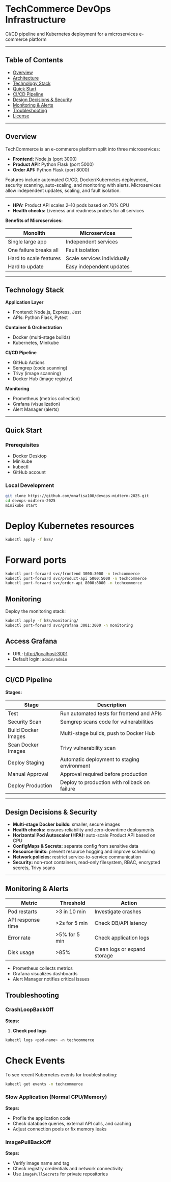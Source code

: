 # TechCommerce DevOps Infrastructure

CI/CD pipeline and Kubernetes deployment for a microservices e-commerce platform

---

## Table of Contents

- [Overview](#overview)
- [Architecture](#architecture)
- [Technology Stack](#technology-stack)
- [Quick Start](#quick-start)
- [CI/CD Pipeline](#cicd-pipeline)
- [Design Decisions & Security](#design-decisions--security)
- [Monitoring & Alerts](#monitoring--alerts)
- [Troubleshooting](#troubleshooting)
- [License](#license)

---

## Overview

TechCommerce is an e-commerce platform split into three microservices:

- **Frontend:** Node.js (port 3000)
- **Product API:** Python Flask (port 5000)
- **Order API:** Python Flask (port 8000)

Features include automated CI/CD, Docker/Kubernetes deployment, security scanning, auto-scaling, and monitoring with alerts. Microservices allow independent updates, scaling, and fault isolation.

---

- **HPA:** Product API scales 2–10 pods based on 70% CPU
- **Health checks:** Liveness and readiness probes for all services

**Benefits of Microservices:**

| Monolith               | Microservices               |
| ---------------------- | --------------------------- |
| Single large app       | Independent services        |
| One failure breaks all | Fault isolation             |
| Hard to scale features | Scale services individually |
| Hard to update         | Easy independent updates    |

---

## Technology Stack

**Application Layer**

- Frontend: Node.js, Express, Jest
- APIs: Python Flask, Pytest

**Container & Orchestration**

- Docker (multi-stage builds)
- Kubernetes, Minikube

**CI/CD Pipeline**

- GitHub Actions
- Semgrep (code scanning)
- Trivy (image scanning)
- Docker Hub (image registry)

**Monitoring**

- Prometheus (metrics collection)
- Grafana (visualization)
- Alert Manager (alerts)

---

## Quick Start

### Prerequisites

- Docker Desktop
- Minikube
- kubectl
- GitHub account

### Local Development

```bash
git clone https://github.com/mnafisa100/devops-midterm-2025.git
cd devops-midterm-2025
minikube start
```

# Deploy Kubernetes resources

```bash
kubectl apply -f k8s/
```

# Forward ports

```bash
kubectl port-forward svc/frontend 3000:3000 -n techcommerce
kubectl port-forward svc/product-api 5000:5000 -n techcommerce
kubectl port-forward svc/order-api 8000:8000 -n techcommerce
```

## Monitoring

Deploy the monitoring stack:

```bash
kubectl apply -f k8s/monitoring/
kubectl port-forward svc/grafana 3001:3000 -n monitoring
```

## Access Grafana

- URL: [http://localhost:3001](http://localhost:3001)
- Default login: `admin/admin`

---

## CI/CD Pipeline

**Stages:**

| Stage               | Description                                   |
| ------------------- | --------------------------------------------- |
| Test                | Run automated tests for frontend and APIs     |
| Security Scan       | Semgrep scans code for vulnerabilities        |
| Build Docker Images | Multi-stage builds, push to Docker Hub        |
| Scan Docker Images  | Trivy vulnerability scan                      |
| Deploy Staging      | Automatic deployment to staging environment   |
| Manual Approval     | Approval required before production           |
| Deploy Production   | Deploy to production with rollback on failure |

---

## Design Decisions & Security

- **Multi-stage Docker builds:** smaller, secure images
- **Health checks:** ensures reliability and zero-downtime deployments
- **Horizontal Pod Autoscaler (HPA):** auto-scale Product API based on CPU
- **ConfigMaps & Secrets:** separate config from sensitive data
- **Resource limits:** prevent resource hogging and improve scheduling
- **Network policies:** restrict service-to-service communication
- **Security:** non-root containers, read-only filesystem, RBAC, encrypted secrets, Trivy scans

---

## Monitoring & Alerts

| Metric            | Threshold     | Action                       |
| ----------------- | ------------- | ---------------------------- |
| Pod restarts      | >3 in 10 min  | Investigate crashes          |
| API response time | >2s for 5 min | Check DB/API latency         |
| Error rate        | >5% for 5 min | Check application logs       |
| Disk usage        | >85%          | Clean logs or expand storage |

- Prometheus collects metrics
- Grafana visualizes dashboards
- Alert Manager notifies critical issues

## Troubleshooting

### CrashLoopBackOff

**Steps:**

1. **Check pod logs**

```bash
kubectl logs <pod-name> -n techcommerce
```

# Check Events

To see recent Kubernetes events for troubleshooting:

```bash
kubectl get events -n techcommerce
```

### Slow Application (Normal CPU/Memory)

**Steps:**

- Profile the application code
- Check database queries, external API calls, and caching
- Adjust connection pools or fix memory leaks

### ImagePullBackOff

**Steps:**

- Verify image name and tag
- Check registry credentials and network connectivity
- Use `imagePullSecrets` for private repositories
